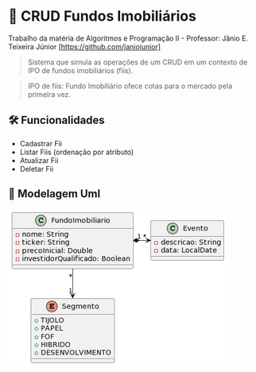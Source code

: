 # 🏬 CRUD Fundos Imobiliários
Trabalho da matéria de Algoritmos e Programação II - Professor: Jânio E. Teixeira Júnior [https://github.com/janiojunior]

> Sistema que simula as operações de um CRUD em um contexto de IPO de fundos imobiliários (fiis).

> IPO de fiis: Fundo Imobiliário ofece cotas para o mercado pela primeira vez.  

## 🛠️ Funcionalidades 
- Cadastrar Fii
- Listar Fiis (ordenação por atributo)
- Atualizar Fii
- Deletar Fii

## 📝 Modelagem Uml
![uml_png](https://github.com/MatheusPontieri/CRUD_Ipo_Fiis/blob/main/modelagem_Uml.png)
